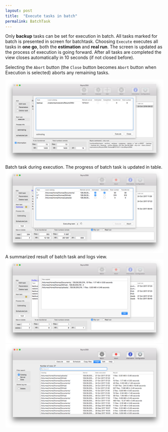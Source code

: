 ```yaml
---
layout: post
title:  "Execute tasks in batch"
permalink: BatchTask
---
```

Only **backup** tasks can be set for execution in batch. All tasks marked for batch is presented in screen for batchtask. Choosing `Execute` executes all tasks in **one go**, both the **estimation** and **real run**. The screen is updated as the process of execution is going forward. After all tasks are completed the view closes automatically in 10 seconds (if not closed before).

Selecting the `Abort` button (the `Close` button becomes `Abort` button when Execution is selected) aborts any remaining tasks.

![Execute view](/images/RsyncOSX/master/batch/batch.png)
Batch task during execution. The progress of batch task is updated in table.
![Execute view](/images/RsyncOSX/master/batch/batch2.png)
A summarized result of batch task and logs view.
![Execute view](/images/RsyncOSX/master/batch/batch3.png)
![Execute view](/images/RsyncOSX/master/batch/batch4.png)
